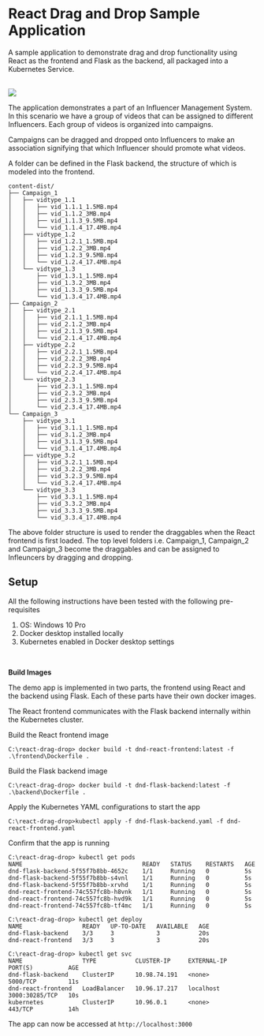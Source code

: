 # React Drag and Drop Sample Application

A sample application to demonstrate drag and drop functionality using React as the frontend and Flask as the backend, all packaged into a Kubernetes Service.  
<br>

<img src="./react-dnd.gif"/>  
<br>

The application demonstrates a part of an Influencer Management System. In this scenario we have a group of videos that can be assigned to different Influencers. Each group of videos is organized into campaigns.

Campaigns can be dragged and dropped onto Influencers to make an association signifying that which Influencer should promote what videos.

A folder can be defined in the Flask backend, the structure of which is modeled into the frontend.

```
content-dist/
├── Campaign_1
│   ├── vidtype_1.1
│   │   ├── vid_1.1.1_1.5MB.mp4
│   │   ├── vid_1.1.2_3MB.mp4
│   │   ├── vid_1.1.3_9.5MB.mp4
│   │   └── vid_1.1.4_17.4MB.mp4
│   ├── vidtype_1.2
│   │   ├── vid_1.2.1_1.5MB.mp4
│   │   ├── vid_1.2.2_3MB.mp4
│   │   ├── vid_1.2.3_9.5MB.mp4
│   │   └── vid_1.2.4_17.4MB.mp4
│   └── vidtype_1.3
│       ├── vid_1.3.1_1.5MB.mp4
│       ├── vid_1.3.2_3MB.mp4
│       ├── vid_1.3.3_9.5MB.mp4
│       └── vid_1.3.4_17.4MB.mp4
├── Campaign_2
│   ├── vidtype_2.1
│   │   ├── vid_2.1.1_1.5MB.mp4
│   │   ├── vid_2.1.2_3MB.mp4
│   │   ├── vid_2.1.3_9.5MB.mp4
│   │   └── vid_2.1.4_17.4MB.mp4
│   ├── vidtype_2.2
│   │   ├── vid_2.2.1_1.5MB.mp4
│   │   ├── vid_2.2.2_3MB.mp4
│   │   ├── vid_2.2.3_9.5MB.mp4
│   │   └── vid_2.2.4_17.4MB.mp4
│   └── vidtype_2.3
│       ├── vid_2.3.1_1.5MB.mp4
│       ├── vid_2.3.2_3MB.mp4
│       ├── vid_2.3.3_9.5MB.mp4
│       └── vid_2.3.4_17.4MB.mp4
└── Campaign_3
    ├── vidtype_3.1
    │   ├── vid_3.1.1_1.5MB.mp4
    │   ├── vid_3.1.2_3MB.mp4
    │   ├── vid_3.1.3_9.5MB.mp4
    │   └── vid_3.1.4_17.4MB.mp4
    ├── vidtype_3.2
    │   ├── vid_3.2.1_1.5MB.mp4
    │   ├── vid_3.2.2_3MB.mp4
    │   ├── vid_3.2.3_9.5MB.mp4
    │   └── vid_3.2.4_17.4MB.mp4
    └── vidtype_3.3
        ├── vid_3.3.1_1.5MB.mp4
        ├── vid_3.3.2_3MB.mp4
        ├── vid_3.3.3_9.5MB.mp4
        └── vid_3.3.4_17.4MB.mp4
```

The above folder structure is used to render the draggables when the React frontend is first loaded. The top level folders i.e. Campaign_1, Campaign_2 and Campaign_3 become the draggables and can be assigned to Infleuncers by dragging and dropping.

## Setup

All the following instructions have been tested with the following pre-requisites

1. OS: Windows 10 Pro
2. Docker desktop installed locally
3. Kubernetes enabled in Docker desktop settings
<br>

**Build Images**

The demo app is implemented in two parts, the frontend using React and the backend using Flask. Each of these parts have their own docker images.

The React frontend communicates with the Flask backend internally within the Kubernetes cluster.

Build the React frontend image

```
C:\react-drag-drop> docker build -t dnd-react-frontend:latest -f .\frontend\Dockerfile .
```

Build the Flask backend image

```
C:\react-drag-drop> docker build -t dnd-flask-backend:latest -f .\backend\Dockerfile .
```

Apply the Kubernetes YAML configurations to start the app

```
C:\react-drag-drop>kubectl apply -f dnd-flask-backend.yaml -f dnd-react-frontend.yaml
```

Confirm that the app is running

```
C:\react-drag-drop> kubectl get pods
NAME                                  READY   STATUS    RESTARTS   AGE
dnd-flask-backend-5f55f7b8bb-4652c    1/1     Running   0          5s
dnd-flask-backend-5f55f7b8bb-s4vnl    1/1     Running   0          5s
dnd-flask-backend-5f55f7b8bb-xrvhd    1/1     Running   0          5s
dnd-react-frontend-74c557fc8b-h8vnk   1/1     Running   0          5s
dnd-react-frontend-74c557fc8b-hvd9k   1/1     Running   0          5s
dnd-react-frontend-74c557fc8b-tf4mc   1/1     Running   0          5s

C:\react-drag-drop> kubectl get deploy
NAME                 READY   UP-TO-DATE   AVAILABLE   AGE
dnd-flask-backend    3/3     3            3           20s
dnd-react-frontend   3/3     3            3           20s

C:\react-drag-drop> kubectl get svc 
NAME                 TYPE           CLUSTER-IP     EXTERNAL-IP   PORT(S)          AGE
dnd-flask-backend    ClusterIP      10.98.74.191   <none>        5000/TCP         11s
dnd-react-frontend   LoadBalancer   10.96.17.217   localhost     3000:30285/TCP   10s
kubernetes           ClusterIP      10.96.0.1      <none>        443/TCP          14h
```

The app can now be accessed at `http://localhost:3000`
